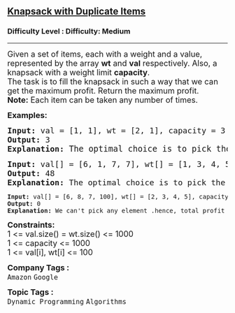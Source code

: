 <h2><a href="https://www.geeksforgeeks.org/problems/knapsack-with-duplicate-items4201/1">Knapsack with Duplicate Items</a></h2><h3>Difficulty Level : Difficulty: Medium</h3><hr><div class="problems_problem_content__Xm_eO" bis_skin_checked="1"><p><span style="font-size: 18px;">Given a set of items, each with a weight and a value, represented by the array <strong>wt</strong> and&nbsp;<strong>val</strong> respectively. Also, a knapsack with a weight limit <strong>capacity</strong>.<br>The task is to fill the knapsack in such a way that we can get the maximum profit. Return the maximum profit.<br><strong>Note:</strong> Each item can be taken any number of times.</span></p>
<p><strong><span style="font-size: 18px;">Examples:</span></strong></p>
<pre><span style="font-size: 18px;"><strong>Input:</strong> val = [1, 1], wt = [2, 1], capacity = 3
<strong>Output:</strong> 3
<strong>Explanation: </strong></span><span style="font-size: 14pt;">The optimal choice is to pick the 2nd element 3 times.
</span></pre>
<pre><span style="font-size: 18px;"><strong>Input: </strong>val[] = [6, 1, 7, 7], wt[] = [1, 3, 4, 5], capacity = 8
<strong>Output:</strong> 48
<strong>Explanation: </strong>The optimal choice is to pick the 1st element 8 times.<br></span></pre>
<pre><strong>Input: </strong>val[] = [6, 8, 7, 100], wt[] = [2, 3, 4, 5], capacity = 1
<strong>Output:</strong> 0
<strong>Explanation: </strong>We can't pick any element .hence, total profit is 0.</pre>
<p><span style="font-size: 18px;"><strong>Constraints:</strong><br>1 &lt;= val.size() = wt.size() &lt;= 1000<br>1 &lt;= capacity &lt;= 1000<br>1 &lt;= val[i], wt[i] &lt;= 100</span></p></div><p><span style=font-size:18px><strong>Company Tags : </strong><br><code>Amazon</code>&nbsp;<code>Google</code>&nbsp;<br><p><span style=font-size:18px><strong>Topic Tags : </strong><br><code>Dynamic Programming</code>&nbsp;<code>Algorithms</code>&nbsp;